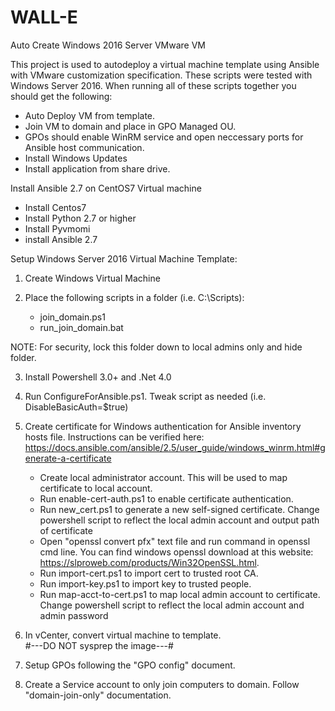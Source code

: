 # WALL-E
Auto Create Windows 2016 Server VMware VM

This project is used to autodeploy a virtual machine template using Ansible with VMware customization specification. These scripts were tested with Windows Server 2016. When running all of these scripts together you should get the following:

  - Auto Deploy VM from template.
  - Join VM to domain and place in GPO Managed OU.
  - GPOs should enable WinRM service and open neccessary ports for Ansible host communication.
  - Install Windows Updates
  - Install application from share drive.
  
Install Ansible 2.7 on CentOS7 Virtual machine
  - Install Centos7
  - Install Python 2.7 or higher
  - Install Pyvmomi
  - install Ansible 2.7

Setup Windows Server 2016 Virtual Machine Template:

1. Create Windows Virtual Machine

2. Place the following scripts in a folder (i.e. C:\Scripts):
   - join_domain.ps1
   - run_join_domain.bat
   
NOTE: For security, lock this folder down to local admins only and hide folder.

3. Install Powershell 3.0+ and .Net 4.0

4. Run ConfigureForAnsible.ps1. Tweak script as needed (i.e. DisableBasicAuth=$true)

5. Create certificate for Windows authentication for Ansible inventory hosts file. Instructions can be verified here:                        https://docs.ansible.com/ansible/2.5/user_guide/windows_winrm.html#generate-a-certificate
   - Create local administrator account. This will be used to map certificate to local account.
   - Run enable-cert-auth.ps1 to enable certificate authentication.
   - Run new_cert.ps1 to generate a new self-signed certificate. Change powershell script to reflect the local admin account and output        path of certificate 
   - Open "openssl convert pfx" text file and run command in openssl cmd line. You can find windows openssl download at this website:          https://slproweb.com/products/Win32OpenSSL.html.
   - Run import-cert.ps1 to import cert to trusted root CA.
   - Run import-key.ps1 to import key to trusted people.
   - Run map-acct-to-cert.ps1 to map local admin account to certificate. Change powershell script to reflect the local admin account and      admin password
   
6. In vCenter, convert virtual machine to template.  
   #---DO NOT sysprep the image---#
   
7. Setup GPOs following the "GPO config" document.

8. Create a Service account to only join computers to domain. Follow "domain-join-only" documentation.
